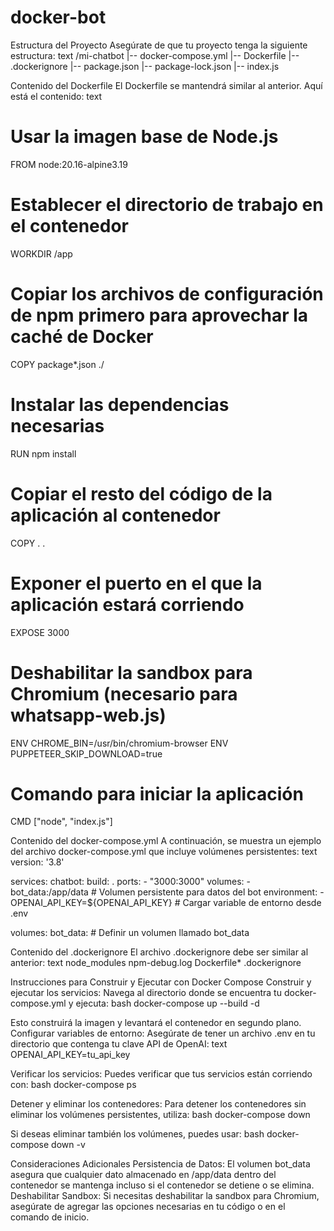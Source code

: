# docker-bot

Estructura del Proyecto
Asegúrate de que tu proyecto tenga la siguiente estructura:
text
/mi-chatbot
|-- docker-compose.yml
|-- Dockerfile
|-- .dockerignore
|-- package.json
|-- package-lock.json
|-- index.js

Contenido del Dockerfile
El Dockerfile se mantendrá similar al anterior. Aquí está el contenido:
text

# Usar la imagen base de Node.js

FROM node:20.16-alpine3.19

# Establecer el directorio de trabajo en el contenedor

WORKDIR /app

# Copiar los archivos de configuración de npm primero para aprovechar la caché de Docker

COPY package\*.json ./

# Instalar las dependencias necesarias

RUN npm install

# Copiar el resto del código de la aplicación al contenedor

COPY . .

# Exponer el puerto en el que la aplicación estará corriendo

EXPOSE 3000

# Deshabilitar la sandbox para Chromium (necesario para whatsapp-web.js)

ENV CHROME_BIN=/usr/bin/chromium-browser
ENV PUPPETEER_SKIP_DOWNLOAD=true

# Comando para iniciar la aplicación

CMD ["node", "index.js"]

Contenido del docker-compose.yml
A continuación, se muestra un ejemplo del archivo docker-compose.yml que incluye volúmenes persistentes:
text
version: '3.8'

services:
chatbot:
build: .
ports: - "3000:3000"
volumes: - bot_data:/app/data # Volumen persistente para datos del bot
environment: - OPENAI_API_KEY=${OPENAI_API_KEY} # Cargar variable de entorno desde .env

volumes:
bot_data: # Definir un volumen llamado bot_data

Contenido del .dockerignore
El archivo .dockerignore debe ser similar al anterior:
text
node_modules
npm-debug.log
Dockerfile\*
.dockerignore

Instrucciones para Construir y Ejecutar con Docker Compose
Construir y ejecutar los servicios: Navega al directorio donde se encuentra tu docker-compose.yml y ejecuta:
bash
docker-compose up --build -d

Esto construirá la imagen y levantará el contenedor en segundo plano.
Configurar variables de entorno: Asegúrate de tener un archivo .env en tu directorio que contenga tu clave API de OpenAI:
text
OPENAI_API_KEY=tu_api_key

Verificar los servicios: Puedes verificar que tus servicios están corriendo con:
bash
docker-compose ps

Detener y eliminar los contenedores: Para detener los contenedores sin eliminar los volúmenes persistentes, utiliza:
bash
docker-compose down

Si deseas eliminar también los volúmenes, puedes usar:
bash
docker-compose down -v

Consideraciones Adicionales
Persistencia de Datos: El volumen bot_data asegura que cualquier dato almacenado en /app/data dentro del contenedor se mantenga incluso si el contenedor se detiene o se elimina.
Deshabilitar Sandbox: Si necesitas deshabilitar la sandbox para Chromium, asegúrate de agregar las opciones necesarias en tu código o en el comando de inicio.
